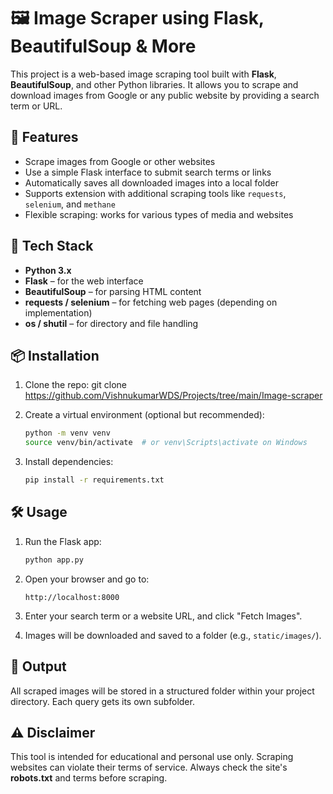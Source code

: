 
# 🖼️ Image Scraper using Flask, BeautifulSoup & More

This project is a web-based image scraping tool built with **Flask**, **BeautifulSoup**, and other Python libraries. It allows you to scrape and download images from Google or any public website by providing a search term or URL.

## 🚀 Features

* Scrape images from Google or other websites
* Use a simple Flask interface to submit search terms or links
* Automatically saves all downloaded images into a local folder
* Supports extension with additional scraping tools like `requests`, `selenium`, and `methane`
* Flexible scraping: works for various types of media and websites

## 🧰 Tech Stack

* **Python 3.x**
* **Flask** – for the web interface
* **BeautifulSoup** – for parsing HTML content
* **requests / selenium** – for fetching web pages (depending on implementation)
* **os / shutil** – for directory and file handling

## 📦 Installation

1. Clone the repo:  git clone https://github.com/VishnukumarWDS/Projects/tree/main/Image-scraper
2. Create a virtual environment (optional but recommended):

   ```bash
   python -m venv venv
   source venv/bin/activate  # or venv\Scripts\activate on Windows
   ```

3. Install dependencies:

   ```bash
   pip install -r requirements.txt
   ```

## 🛠️ Usage

1. Run the Flask app:

   ```bash
   python app.py
   ```

2. Open your browser and go to:

   ```
   http://localhost:8000
   ```

3. Enter your search term or a website URL, and click "Fetch Images".

4. Images will be downloaded and saved to a folder (e.g., `static/images/`).

## 📁 Output

All scraped images will be stored in a structured folder within your project directory. Each query gets its own subfolder.

## ⚠️ Disclaimer

This tool is intended for educational and personal use only. Scraping websites can violate their terms of service. Always check the site's **robots.txt** and terms before scraping.
